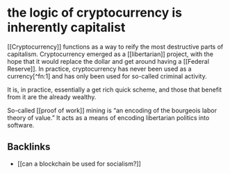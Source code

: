 # the logic of cryptocurrency is inherently capitalist

[[Cryptocurrency]] functions as a way to reify the most destructive parts of capitalism. Cryptocurrency emerged as a [[libertarian]] project, with the hope that it would replace the dollar and get around having a [[Federal Reserve]]. In practice, cryptocurrency has never been used as a currency[^fn:1] and has only been used for so-called criminal activity.

It is, in practice, essentially a get rich quick scheme, and those that benefit from it are the already wealthy.

So-called [[proof of work]] mining is &ldquo;an encoding of the bourgeois labor theory of value.&rdquo; It acts as a means of encoding libertarian politics into software.


## Backlinks

-   [[can a blockchain be used for socialism?]]
